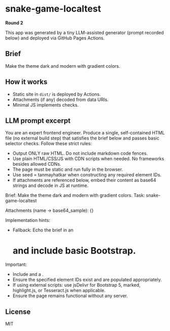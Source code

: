 # snake-game-localtest

**Round 2**

This app was generated by a tiny LLM-assisted generator (prompt recorded below) and deployed via GitHub Pages Actions.

## Brief
Make the theme dark and modern with gradient colors.

## How it works
- Static site in `dist/` is deployed by Actions.
- Attachments (if any) decoded from data URIs.
- Minimal JS implements checks.

## LLM prompt excerpt
You are an expert frontend engineer. Produce a single, self-contained HTML file (no external build step) that satisfies the brief below and passes basic selector checks. Follow these strict rules:

- Output ONLY raw HTML. Do not include markdown code fences.
- Use plain HTML/CSS/JS with CDN scripts when needed. No frameworks besides allowed CDNs.
- The page must be static and run fully in the browser.
- Use seed = tanmayhatkar when constructing any required element IDs.
- If attachments are referenced below, embed their content as base64 strings and decode in JS at runtime.

Brief: Make the theme dark and modern with gradient colors.
Task: snake-game-localtest

Attachments (name -> base64_sample):
{}

Implementation hints:
- Fallback: Echo the brief in an <h1> and include basic Bootstrap.

Important:
- Include <!doctype html> and a <meta charset="utf-8">.
- Ensure the specified element IDs exist and are populated appropriately.
- If using external scripts: use jsDelivr for Bootstrap 5, marked, highlight.js, or Tesseract.js when applicable.
- Ensure the page remains functional without any server.

## License
MIT
